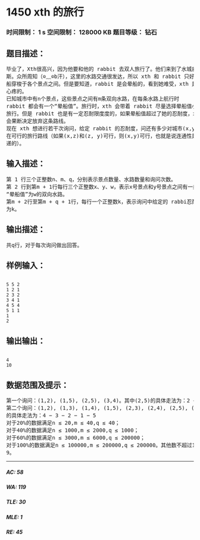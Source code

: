 # 1450 xth 的旅行   
### 时间限制： 1 s     空间限制： 128000 KB     题目等级： 钻石  
## 题目描述：  

<pre>
毕业了，Xth很高兴，因为他要和他的 rabbit 去双人旅行了。他们来到了水城威尼  
斯。众所周知（⊙﹏⊙b汗），这里的水路交通很发达，所以 xth 和 rabbit 只好坐  
船穿梭于各个景点之间。但是要知道，rabbit 是会晕船的，看到她难受，xth 是会  
心疼的。  
已知城市中有n个景点，这些景点之间有m条双向水路，在每条水路上航行时  
rabbit 都会有一个“晕船值”。旅行时，xth 会带着 rabbit 尽量选择晕船值小的路线  
旅行。但是 rabbit 也是有一定忍耐限度度的，如果晕船值超过了她的忍耐度，xth  
会果断决定放弃这条路线。  
现在 xth 想进行若干次询问，给定 rabbit 的忍耐度，问还有多少对城市(x,y)间会存  
在可行的旅行路线（如果(x,z)和(z, y)可行，则(x,y)可行，也就是说连通性是可传  
递的）。
</pre>
  
  
## 输入描述：  

<pre>
第 1 行三个正整数n、m、q，分别表示景点数量、水路数量和询问次数。  
第 2 行到第m + 1行每行三个正整数x、y、w，表示x号景点和y号景点之间有一条  
“晕船值”为w的双向水路。  
第m + 2行至第m + q + 1行，每行一个正整数k，表示询问中给定的 rabbi忍耐度  
为k。
</pre>
  
  
## 输出描述：  

<pre>
共q行，对于每次询问做出回答。
</pre>
  
  
## 样例输入：  

<pre><code>
5 5 2
1 2 1
2 3 2
3 4 1
4 5 4
5 1 1
1
2
</code></pre>
  
  
## 输出输出：  

<pre><code>
4
10
</code></pre>
  
  
## 数据范围及提示：  

<pre>
第一个询问：(1,2), (1,5), (2,5), (3,4)。其中(2,5)的具体走法为：2 − 1 − 5  
第二个询问：(1,2), (1,3), (1,4), (1,5), (2,3), (2,4), (2,5), (3,4), (3,5), (4,5)。其中(4,5)  
的具体走法为：4 − 3 − 2 − 1 − 5
对于20%的数据满足n ≤ 20,m ≤ 40,q ≤ 40；  
对于40%的数据满足n ≤ 1000,m ≤ 2000,q ≤ 1000；  
对于60%的数据满足n ≤ 3000,m ≤ 6000,q ≤ 200000；  
对于100%的数据满足n ≤ 100000,m ≤ 200000,q ≤ 200000。其他数不超过10  
9。
</pre>
  
  
***  

##### AC: 58  
##### WA: 119  
##### TLE: 30  
##### MLE: 1  
##### RE: 45  
